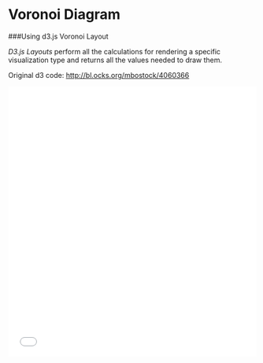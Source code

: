 
# Voronoi Diagram
###Using d3.js Voronoi Layout

<i>D3.js Layouts</i> perform all the calculations for rendering a specific visualization type and returns all the values needed to draw them.

Original d3 code: http://bl.ocks.org/mbostock/4060366

<iframe height='550' scrolling='no' src='//codepen.io/sepans/embed/Qbgaby/?height=550&theme-id=17280&default-tab=result' frameborder='no' allowtransparency='true' allowfullscreen='true' style='width: 100%;'>See the Pen <a href='http://codepen.io/sepans/pen/Qbgaby/'>d3.js and p5.js - Voronoi diagram</a> by Sepand Ansari (<a href='http://codepen.io/sepans'>@sepans</a>) on <a href='http://codepen.io'>CodePen</a>.
</iframe>
